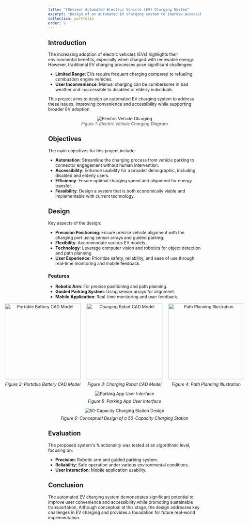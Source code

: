 ```yaml
---
title: "[Review] Automated Electric Vehicle (EV) Charging System"
excerpt: "Design of an automated EV charging system to improve accessibility and convenience. <br/><img src='../images/ev_charging/charging_station_design.png'>"
collection: portfolio
order: 9
---
```


## Introduction

The increasing adoption of electric vehicles (EVs) highlights their environmental benefits, especially when charged with renewable energy. However, traditional EV charging processes pose significant challenges:
- **Limited Range**: EVs require frequent charging compared to refueling combustion engine vehicles.
- **User Inconvenience**: Manual charging can be cumbersome in bad weather and inaccessible to disabled or elderly individuals.

This project aims to design an automated EV charging system to address these issues, improving convenience and accessibility while supporting broader EV adoption.

<figure style="text-align: center;">
  <img src="../../images/ev_charging/ev_charging_diagram.png" alt="Electric Vehicle Charging" style="max-width: 100%; margin: 0 auto;" />
  <figcaption style="text-align: center; font-style: italic; color: #555;">Figure 1: Electric Vehicle Charging Diagram</figcaption>
</figure>


## Objectives

The main objectives for this project include:
- **Automation**: Streamline the charging process from vehicle parking to connector engagement without human intervention.
- **Accessibility**: Enhance usability for a broader demographic, including disabled and elderly users.
- **Efficiency**: Ensure optimal charging speed and alignment for energy transfer.
- **Feasibility**: Design a system that is both economically viable and implementable with current technology.


## Design

Key aspects of the design:
- **Precision Positioning**: Ensure precise vehicle alignment with the charging port using sensor arrays and guided parking.
- **Flexibility**: Accommodate various EV models.
- **Technology**: Leverage computer vision and robotics for object detection and path planning.
- **User Experience**: Prioritize safety, reliability, and ease of use through real-time monitoring and mobile feedback.

### Features
- **Robotic Arm**: For precise positioning and path planning.
- **Guided Parking System**: Using sensor arrays for alignment.
- **Mobile Application**: Real-time monitoring and user feedback.

<div style="display: flex; justify-content: center; gap: 20px; flex-wrap: nowrap; align-items: flex-start;">
  <figure style="text-align: center; margin: 0;">
    <img src="../../images/ev_charging/portable_battery_cad.png" alt="Portable Battery CAD Model" style="max-width: 100%; height: 250px; width: 250px;" />
    <figcaption style="font-style: italic; margin-top: 8px;">Figure 2: Portable Battery CAD Model</figcaption>
  </figure>

  <figure style="text-align: center; margin: 0;">
    <img src="../../images/ev_charging/charging_robot_cad.png" alt="Charging Robot CAD Model" style="max-width: 100%; height: 250px; width: 250px;" />
    <figcaption style="font-style: italic; margin-top: 8px;">Figure 3: Charging Robot CAD Model</figcaption>
  </figure>

  <figure style="text-align: center; margin: 0;">
    <img src="../../images/ev_charging/path_planning.png" alt="Path Planning Illustration" style="max-width: 100%; height: 250px; width: 250px;" />
    <figcaption style="font-style: italic; margin-top: 8px;">Figure 4: Path Planning Illustration</figcaption>
  </figure>
</div>

<figure style="text-align: center;">
  <img src="../../images/ev_charging/parking_app_ui.png" alt="Parking App User Interface" style="max-width: 100%; margin: 0 auto;" />
  <figcaption style="font-style: italic; margin-top: 8px;">Figure 5: Parking App User Interface</figcaption>
</figure>

<div style="text-align: center;">
  <figure>
    <img src="../../images/ev_charging/charging_station_design.png" alt="50-Capacity Charging Station Design" style="max-width: 100%; margin: 0 auto;" />
    <figcaption style="font-style: italic; margin-top: 8px;">Figure 6: Conceptual Design of a 50-Capacity Charging Station</figcaption>
  </figure>
</div>


## Evaluation

The proposed system's functionality was tested at an algorithmic level, focusing on:
- **Precision**: Robotic arm and guided parking system.
- **Reliability**: Safe operation under various environmental conditions.
- **User Interaction**: Mobile application usability.


## Conclusion

The automated EV charging system demonstrates significant potential to improve user convenience and accessibility while promoting sustainable transportation. Although conceptual at this stage, the design addresses key challenges in EV charging and provides a foundation for future real-world implementation.



